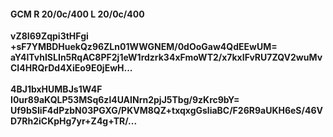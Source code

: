 #### GCM R 20/0c/400 L 20/0c/400
**vZ8I69Zqpi3tHFgi**<br/>**+sF7YMBDHuekQz96ZLn01WWGNEM/0dOoGaw4QdEEwUM=**<br/>**aY4lTvhISLIn5RqAC8PF2j1eW1rdzrk34xFmoWT2/x7kxIFvRU7ZQV2wuMvCI4HRQrDd4XiEo9E0jEwH...**<br/><br/>
**4BJ1bxHUMBJs1W4F**<br/>**I0ur89aKQLP53MSq6zl4UAINrn2pjJ5Tbg/9zKrc9bY=**<br/>**Uf9bSIiF4dPzbN03PGXG/PKVM8QZ+txqxgGsliaBC/F26R9aUKH6eS/46VD7Rh2iCKpHg7yr+Z4g+TR/...**